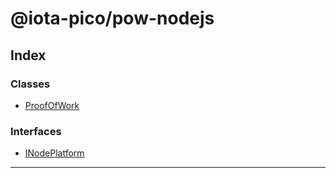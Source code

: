 


#  @iota-pico/pow-nodejs

## Index

### Classes

* [ProofOfWork](classes/proofofwork.md)


### Interfaces

* [INodePlatform](interfaces/inodeplatform.md)



---
